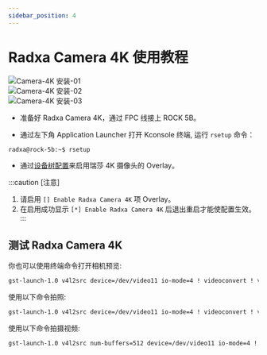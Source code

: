 ```yaml
---
sidebar_position: 4
---
```


# Radxa Camera 4K 使用教程

![Camera-4K 安装-01](/img/rock5b/rock5b-with-4k-camera-FPC.webp)  
![Camera-4K 安装-02](/img/rock5b/rock5b-4k-camera-connected.webp)  
![Camera-4K 安装-03](/img/rock5b/rock5b-4k-camera.webp)

- 准备好 Radxa Camera 4K，通过 FPC 线接上 ROCK 5B。

- 通过左下角 Application Launcher 打开 Kconsole 终端, 运行 `rsetup` 命令：

```bash
radxa@rock-5b:~$ rsetup
```

- 通过[设备树配置](../os-config/rsetup#overlays)来启用瑞莎 4K 摄像头的 Overlay。

:::caution [注意]

1. 请启用 `[] Enable Radxa Camera 4K` 项 Overlay。
2. 在启用成功显示 `[*] Enable Radxa Camera 4K` 后退出重启才能使配置生效。  
   :::

## 测试 Radxa Camera 4K

你也可以使用终端命令打开相机预览:

```bash
gst-launch-1.0 v4l2src device=/dev/video11 io-mode=4 ! videoconvert ! video/x-raw,format=NV12,width=1920,height=1080 ! xvimagesink;
```

使用以下命令拍照:

```bash
gst-launch-1.0 v4l2src device=/dev/video11 io-mode=4 ! videoconvert ! video/x-raw,format=NV12,width=1920,height=1080 ! jpegenc ! multifilesink location=file.name.jpg;
```

使用以下命令拍摄视频:

```bash
gst-launch-1.0 v4l2src num-buffers=512 device=/dev/video11 io-mode=4 ! videoconvert ! video/x-raw, format=NV12, width=1920, height=1080, framerate=30/1 ! tee name=t ! queue ! mpph264enc ! queue ! h264parse ! mpegtsmux ! filesink location=/home/radxa/file.name.mp4
```

